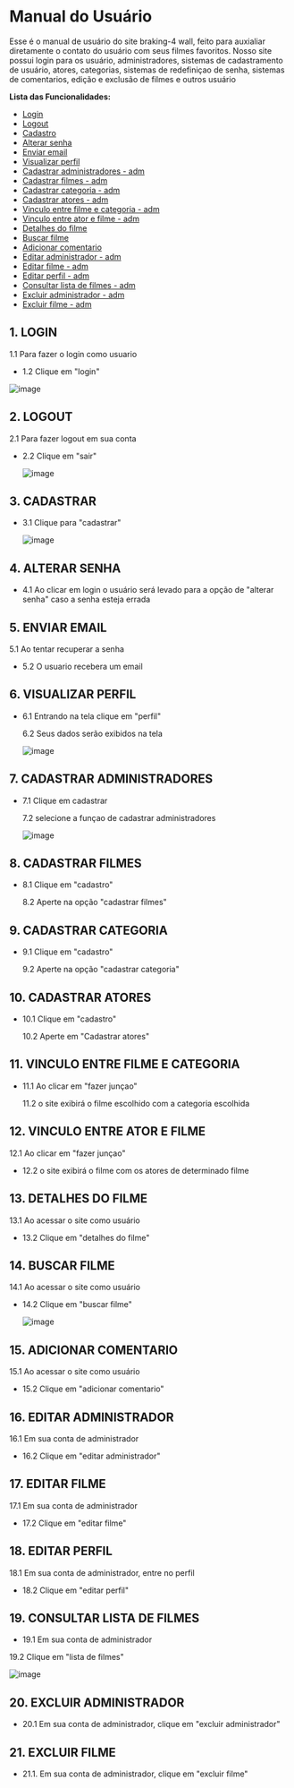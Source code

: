 # Manual do Usuário

Esse é o manual de usuário do site braking-4 wall, feito para auxialiar diretamente o contato do usuário com seus filmes favoritos. Nosso site possui login para os usuário, administradores, sistemas de cadastramento de usuário, atores, categorias, sistemas de redefiniçao de senha, sistemas de comentarios, edição e exclusão de filmes e outros usuário 


**Lista das Funcionalidades:**


 - [Login](#Login)
 - [Logout](#Lpgout)
 - [Cadastro](#Cadastro)
 - [Alterar senha](#Alterarsenha)
 - [Enviar email](#Enviaremail)
 - [Visualizar perfil](#Visualizarperfil)
 - [Cadastrar administradores - adm](#Cadastraradministradores)
 - [Cadastrar filmes - adm](#Cadastrarfilmes)
 - [Cadastrar categoria - adm](#Cadastrarcategoria)
 - [Cadastrar atores - adm](#Cadastraratores)
 - [Vinculo entre filme e categoria - adm](#Vinculoatorecategoria)
 - [Vinculo entre ator e filme - adm](#Vinculoatuaçoes)
 - [Detalhes do filme](#Detalhesdofilme)
 - [Buscar filme](#Buscarfilme)
 - [Adicionar comentario](#Adicionarcomentario)
 - [Editar administrador - adm](#Editaradministrador)
 - [Editar filme - adm](#Editarfilme)
 - [Editar perfil - adm](Editarperfil#)
 - [Consultar lista de filmes - adm](#Listadefilmes)
 - [Excluir administrador - adm](#Excluiradministrador)
 - [Excluir filme - adm](#Excluirfilme) 


  ## 1. LOGIN  

   1.1 Para fazer o login como usuario 

 - 1.2 Clique em "login"

  ![image](https://github.com/cp2-dc-info-projeto-final/breaking-4-wall/assets/143643654/92ff08d6-b4a9-4e92-90a2-c3bd2b1984fe)

 
  ## 2. LOGOUT

   2.1 Para fazer logout em sua conta 

 - 2.2 Clique em "sair" 

   ![image](https://github.com/cp2-dc-info-projeto-final/breaking-4-wall/assets/143643654/d05e27ec-357d-46f1-a060-b5a8370e5512)


  ## 3. CADASTRAR

 - 3.1 Clique para "cadastrar" 

   ![image](https://github.com/cp2-dc-info-projeto-final/breaking-4-wall/assets/143643654/41ff87e6-f07c-4751-9174-064c72b5bdcf)


  ## 4. ALTERAR SENHA

 - 4.1 Ao clicar em login o usuário será levado para a opção de "alterar senha" caso a senha esteja errada

  ## 5. ENVIAR EMAIL
   
   5.1 Ao tentar recuperar a senha 

 - 5.2 O usuario recebera um email
  
  ## 6. VISUALIZAR PERFIL

 - 6.1 Entrando na tela clique em "perfil"

   6.2 Seus dados serão exibidos na tela

   ![image](https://github.com/cp2-dc-info-projeto-final/breaking-4-wall/assets/143643654/d320b232-58cf-4e68-bebc-47d50209409d)

   


  ## 7. CADASTRAR ADMINISTRADORES 

 - 7.1 Clique em cadastrar

   7.2 selecione a funçao de cadastrar administradores

   ![image](https://github.com/cp2-dc-info-projeto-final/breaking-4-wall/assets/143643654/90eface4-ac18-46de-985f-c1bcce774b48)


  ## 8. CADASTRAR FILMES

 - 8.1 Clique em "cadastro"

   8.2 Aperte na opção "cadastrar filmes"

  ## 9. CADASTRAR CATEGORIA

 - 9.1 Clique em "cadastro"

   9.2 Aperte na opção "cadastrar categoria"

  ## 10. CADASTRAR ATORES

 - 10.1 Clique em "cadastro"

   10.2 Aperte em "Cadastrar atores"

  ## 11. VINCULO ENTRE FILME E CATEGORIA 

 - 11.1 Ao clicar em "fazer junçao" 

   11.2 o site exibirá o filme escolhido com a categoria escolhida
   
  ## 12. VINCULO ENTRE ATOR E FILME

   12.1 Ao clicar em "fazer junçao"

 - 12.2 o site exibirá o filme com os atores de determinado filme

  ## 13. DETALHES DO FILME 

   13.1 Ao acessar o site como usuário

 - 13.2 Clique em "detalhes do filme"

  ## 14. BUSCAR FILME

   14.1 Ao acessar o site como usuário
   
 - 14.2 Clique em "buscar filme"

   ![image](https://github.com/cp2-dc-info-projeto-final/breaking-4-wall/assets/143643654/c531b7be-e43e-49a3-84ba-37bb5b41ff39)

  
  ## 15. ADICIONAR COMENTARIO

   15.1 Ao acessar o site como usuário

 - 15.2 Clique em "adicionar comentario"

  ## 16. EDITAR ADMINISTRADOR

   16.1 Em sua conta de administrador

 - 16.2 Clique em "editar administrador"
   
  ## 17. EDITAR FILME 

   17.1 Em sua conta de administrador

 - 17.2 Clique em "editar filme"

  ## 18. EDITAR PERFIL 

   18.1 Em sua conta de administrador, entre no perfil

 - 18.2 Clique em "editar perfil"

  ## 19. CONSULTAR LISTA DE FILMES
 
  - 19.1 Em sua conta de administrador
 
   19.2 Clique em "lista de filmes"

   ![image](https://github.com/cp2-dc-info-projeto-final/breaking-4-wall/assets/143643654/3c00cb36-0b49-4c6e-ac59-7d665ab2c96d)

 
  ## 20. EXCLUIR ADMINISTRADOR 

 - 20.1 Em sua conta de administrador, clique em "excluir administrador"
 
  ## 21. EXCLUIR FILME 

 - 21.1. Em sua conta de administrador, clique em "excluir filme"
